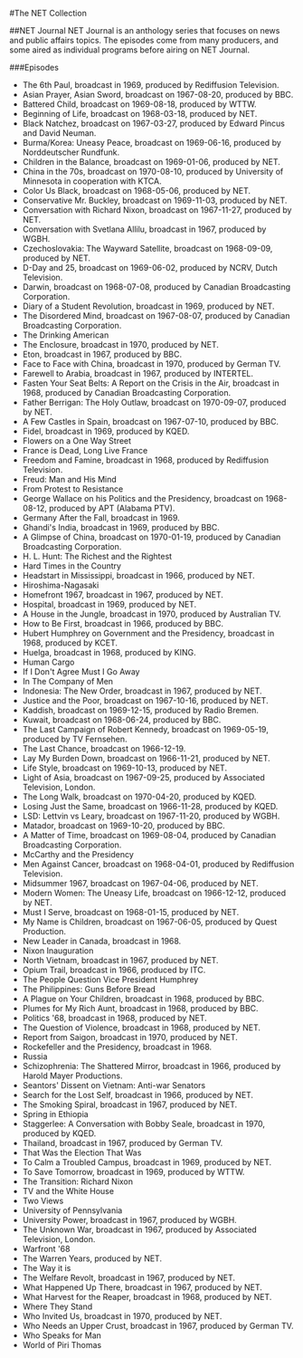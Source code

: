 #The NET Collection

##NET Journal
NET Journal is an anthology series that focuses on news and public affairs topics.  The episodes come from many producers, and some aired as individual programs before airing on NET Journal.

###Episodes
- The 6th Paul, broadcast in 1969, produced by Rediffusion Television.
- Asian Prayer, Asian Sword, broadcast on 1967-08-20, produced by BBC.
- Battered Child, broadcast on 1969-08-18, produced by WTTW.
- Beginning of Life, broadcast on 1968-03-18, produced by NET.
- Black Natchez, broadcast on 1967-03-27, produced by Edward Pincus and David Neuman.
- Burma/Korea: Uneasy Peace, broadcast on 1969-06-16, produced by Norddeutscher Rundfunk.
- Children in the Balance, broadcast on 1969-01-06, produced by NET.
- China in the 70s, broadcast on 1970-08-10, produced by University of Minnesota in cooperation with KTCA.
- Color Us Black, broadcast on 1968-05-06, produced by NET.
- Conservative Mr. Buckley, broadcast on 1969-11-03, produced by NET.
- Conversation with Richard Nixon, broadcast on 1967-11-27, produced by NET.
- Conversation with Svetlana Allilu, broadcast in 1967, produced by WGBH.
- Czechoslovakia: The Wayward Satellite, broadcast on 1968-09-09, produced by NET.
- D-Day and 25, broadcast on 1969-06-02, produced by NCRV, Dutch Television.
- Darwin, broadcast on 1968-07-08, produced by Canadian Broadcasting Corporation.
- Diary of a Student Revolution, broadcast in 1969, produced by NET.
- The Disordered Mind, broadcast on 1967-08-07, produced by Canadian Broadcasting Corporation.
- The Drinking American
- The Enclosure, broadcast in 1970, produced by NET.
- Eton, broadcast in 1967, produced by BBC.
- Face to Face with China, broadcast in 1970, produced by German TV.
- Farewell to Arabia, broadcast in 1967, produced by INTERTEL.
- Fasten Your Seat Belts: A Report on the Crisis in the Air, broadcast in 1968, produced by Canadian Broadcasting Corporation.
- Father Berrigan: The Holy Outlaw, broadcast on 1970-09-07, produced by NET.
- A Few Castles in Spain, broadcast on 1967-07-10, produced by BBC.
- Fidel, broadcast in 1969, produced by KQED.
- Flowers on a One Way Street
- France is Dead, Long Live France
- Freedom and Famine, broadcast in 1968, produced by Rediffusion Television.
- Freud: Man and His Mind
- From Protest to Resistance
- George Wallace on his Politics and the Presidency, broadcast on 1968-08-12, produced by APT (Alabama PTV).
- Germany After the Fall, broadcast in 1969.
- Ghandi's India, broadcast in 1969, produced by BBC.
- A Glimpse of China, broadcast on 1970-01-19, produced by Canadian Broadcasting Corporation.
- H. L. Hunt: The Richest and the Rightest
- Hard Times in the Country
- Headstart in Mississippi, broadcast in 1966, produced by NET.
- Hiroshima-Nagasaki
- Homefront 1967, broadcast in 1967, produced by NET.
- Hospital, broadcast in 1969, produced by NET.
- A House in the Jungle, broadcast in 1970, produced by Australian TV.
- How to Be First, broadcast in 1966, produced by BBC.
- Hubert Humphrey on Government and the Presidency, broadcast in 1968, produced by KCET.
- Huelga, broadcast in 1968, produced by KING.
- Human Cargo
- If I Don't Agree Must I Go Away
- In The Company of Men
- Indonesia: The New Order, broadcast in 1967, produced by NET.
- Justice and the Poor, broadcast on 1967-10-16, produced by NET.
- Kaddish, broadcast on 1969-12-15, produced by Radio Bremen.
- Kuwait, broadcast on 1968-06-24, produced by BBC.
- The Last Campaign of Robert Kennedy, broadcast on 1969-05-19, produced by TV Fernsehen.
- The Last Chance, broadcast on 1966-12-19.
- Lay My Burden Down, broadcast on 1966-11-21, produced by NET.
- Life Style, broadcast on 1969-10-13, produced by NET.
- Light of Asia, broadcast on 1967-09-25, produced by Associated Television, London.
- The Long Walk, broadcast on 1970-04-20, produced by KQED.
- Losing Just the Same, broadcast on 1966-11-28, produced by KQED.
- LSD: Lettvin vs Leary, broadcast on 1967-11-20, produced by WGBH.
- Matador, broadcast on 1969-10-20, produced by BBC.
- A Matter of Time, broadcast on 1969-08-04, produced by Canadian Broadcasting Corporation.
- McCarthy and the Presidency
- Men Against Cancer, broadcast on 1968-04-01, produced by Rediffusion Television.
- Midsummer 1967, broadcast on 1967-04-06, produced by NET.
- Modern Women: The Uneasy Life, broadcast on 1966-12-12, produced by NET.
- Must I Serve, broadcast on 1968-01-15, produced by NET.
- My Name is Children, broadcast on 1967-06-05, produced by Quest Production.
- New Leader in Canada, broadcast in 1968.
- Nixon Inauguration
- North Vietnam, broadcast in 1967, produced by NET.
- Opium Trail, broadcast in 1966, produced by ITC.
- The People Question Vice President Humphrey
- The Philippines: Guns Before Bread
- A Plague on Your Children, broadcast in 1968, produced by BBC.
- Plumes for My Rich Aunt, broadcast in 1968, produced by BBC.
- Politics '68, broadcast in 1968, produced by NET.
- The Question of Violence, broadcast in 1968, produced by NET.
- Report from Saigon, broadcast in 1970, produced by NET.
- Rockefeller and the Presidency, broadcast in 1968.
- Russia
- Schizophrenia: The Shattered Mirror, broadcast in 1966, produced by Harold Mayer Productions.
- Seantors' Dissent on Vietnam: Anti-war Senators
- Search for the Lost Self, broadcast in 1966, produced by NET.
- The Smoking Spiral, broadcast in 1967, produced by NET.
- Spring in Ethiopia
- Staggerlee: A Conversation with Bobby Seale, broadcast in 1970, produced by KQED.
- Thailand, broadcast in 1967, produced by German TV.
- That Was the Election That Was
- To Calm a Troubled Campus, broadcast in 1969, produced by NET.
- To Save Tomorrow, broadcast in 1969, produced by WTTW.
- The Transition: Richard Nixon
- TV and the White House
- Two Views
- University of Pennsylvania
- University Power, broadcast in 1967, produced by WGBH.
- The Unknown War, broadcast in 1967, produced by Associated Television, London.
- Warfront '68
- The Warren Years, produced by NET.
- The Way it is
- The Welfare Revolt, broadcast in 1967, produced by NET.
- What Happened Up There, broadcast in 1967, produced by NET.
- What Harvest for the Reaper, broadcast in 1968, produced by NET.
- Where They Stand
- Who Invited Us, broadcast in 1970, produced by NET.
- Who Needs an Upper Crust, broadcast in 1967, produced by German TV.
- Who Speaks for Man
- World of Piri Thomas
